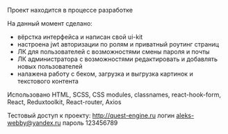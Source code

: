 Проект находится в процессе разработке

На данный момент сделано:

- вёрстка интерфейса и написан свой ui-kit
- настроена jwt авторизации по ролям и приватный роутинг страниц
- ЛК для пользователей с возможностями смены пароля и почты 
- ЛК администратора с возможностями редактировать и добавлять новых пользователей
- налажена работу с беком, загрузка и выгрузка картинок и текстового контента

Использовано HTML, SCSS, CSS modules, classnames, react-hook-form, React, Reduxtoolkit, React-router, Axios

Тестовый доступ к проекту:
http://quest-engine.ru
логин aleks-webby@yandex.ru
пароль 123456789
